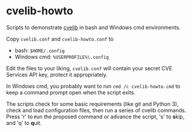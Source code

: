 # cvelib-howto

Scripts to demonstrate [cvelib](https://github.com/RedHatProductSecurity/cvelib) in bash and Windows cmd environments.

Copy `cvelib.conf` and `cvelib-howto.conf` to

- bash: `$HOME/.config`
- Windows cmd: `%USERPROFILE%\.config`

Edit the files to your liking, `cvelib.conf` will contain your secret CVE Services API key,  protect it appropriately.

In Windows cmd, you probably want to run `cmd /c cvelib-howto.cmd` to keep a command prompt open when the script exits.

The scripts check for some basic requirements (like git and Python 3), check and load configuration files, then run a series of cvelib commands. Press 'r' to **r**un the proposed command or advance the script, 's' to **s**kip, and 'q' to **q**uit.
